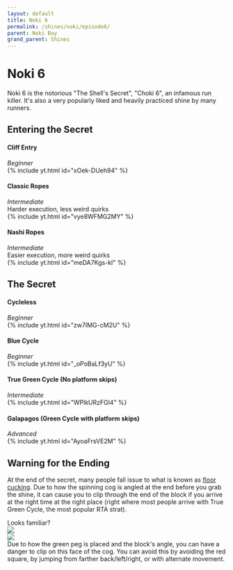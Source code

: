 ```yaml
---
layout: default 
title: Noki 6
permalink: /shines/noki/episode6/
parent: Noki Bay
grand_parent: Shines
---
```


# Noki 6  
Noki 6 is the notorious "The Shell's Secret", "Choki 6", an infamous run killer. It's also a very popularly liked and heavily practiced shine by many runners.

## Entering the Secret  
 
#### Cliff Entry  
*Beginner*  
{% include yt.html id="xOek-DUeh94" %}  

#### Classic Ropes  
*Intermediate*  
Harder execution, less weird quirks  
{% include yt.html id="vye8WFMG2MY" %}  
#### Nashi Ropes  
*Intermediate*  
Easier execution, more weird quirks  
{% include yt.html id="meDA7Kgs-kI" %}  

## The Secret  

#### Cycleless  
*Beginner*  
{% include yt.html id="zw7IMG-cM2U" %}  

#### Blue Cycle  
*Beginner*  
{% include yt.html id="_oPoBaLf3yU" %}  

#### True Green Cycle (No platform skips)  
*Intermediate*  
{% include yt.html id="WPlkURzFGl4" %}  

#### Galapagos (Green Cycle with platform skips)  
*Advanced*  
{% include yt.html id="AyoaFrsVE2M" %}  

## Warning for the Ending
At the end of the secret, many people fall issue to what is known as [floor cucking](https://ukikipedia.net/wiki/Floor_Cucking). Due to how the spinning cog is angled at the end before you grab the shine, it can cause you to clip through the end of the block if you arrive at the right time at the right place (right where most people arrive with True Green Cycle, the most popular RTA strat).  

Looks familiar?  
<img src="https://i.imgur.com/0eHLf2s.png">  
<img src="https://i.imgur.com/PrtXzm1.png">  
Due to how the green peg is placed and the block's angle, you can have a danger to clip on this face of the cog. You can avoid this by avoiding the red square, by jumping from farther back/left/right, or with alternate movement.
